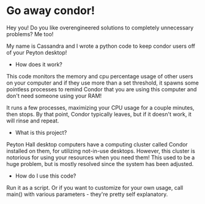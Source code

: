 # Go away condor!

Hey you! Do you like overengineered solutions to completely unnecessary problems? Me too!

My name is Cassandra and I wrote a python code to keep condor users off of your Peyton desktop!


  - How does it work?
  
This code monitors the memory and cpu percentage usage of other users on your computer and if they use more than a set threshold, it spawns some pointless processes to remind Condor that you are using this computer and don't need someone using your RAM!

It runs a few processes, maximizing your CPU usage for a couple minutes, then stops. By that point, Condor typically leaves, but if it doesn't work, it will rinse and repeat. 

  - What is this project?
  
Peyton Hall desktop computers have a computing cluster called Condor installed on them, for utilizing not-in-use desktops. However, this cluster is notorious for using your resources when you need them! This used to be a huge problem, but is mostly resolved since the system has been adjusted. 

  - How do I use this code?

Run it as a script. Or if you want to customize for your own usage, call main() with various parameters - they're pretty self explanatory.

